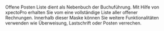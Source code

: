 <!DOCTYPE html>
<html>
<head>
<meta charset="utf-8">
<meta name="viewport" content="width=device-width, initial-scale=1.0">
<title>500_Offene_Posten.md</title>
<link rel="stylesheet" href="https://stackedit.io/res-min/themes/base.css" />
<script type="text/javascript" src="https://cdn.mathjax.org/mathjax/latest/MathJax.js?config=TeX-AMS_HTML"></script>
</head>
<body><div class="container"><p><img src="http://xpecto.github.io/docs/img/img_1440765430334.png" alt="" title=""></p>

<p>Offene Posten Liste dient als Nebenbuch der Buchuführung. Mit Hilfe von xpectoPro erhalten Sie vom  eine vollständige Liste aller offener Rechnungen. Innerhalb dieser Maske können Sie weitere Funktionalitäten verwenden wie Überweisung, Lastschrift oder Posten verrechen.</p>

<p><img src="http://xpecto.github.io/docs/img/img_1440766772091.png" alt="" title=""></p>

<p><img src="http://xpecto.github.io/docs/img/img_1440766846084.png" alt="" title=""></p></div></body>
</html>